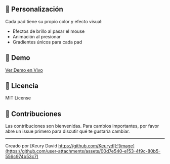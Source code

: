 
## 🎨 Personalización

Cada pad tiene su propio color y efecto visual:
- Efectos de brillo al pasar el mouse
- Animación al presionar
- Gradientes únicos para cada pad

## 📱 Demo

[Ver Demo en Vivo](https://peppy-axolotl-d5fe82.netlify.app/)

## 📝 Licencia

MIT License

## 🤝 Contribuciones

Las contribuciones son bienvenidas. Para cambios importantes, por favor abre un issue primero para discutir qué te gustaría cambiar.

---
Creado por [Keury David https://github.com/Keurydl]:![image](https://github.com/user-attachments/assets/00d7e540-e153-4f9c-80b5-556c974b53c7)
